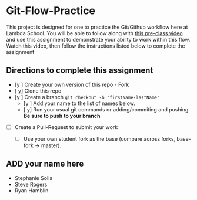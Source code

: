 # Git-Flow-Practice

This project is designed for one to practice the Git/Github workflow here at Lambda School. You will be able to follow along with [this pre-class video](https://youtu.be/4fLr6ah82bE) and use this assignment to demonstrate your ability to work within this flow. Watch this video, then follow the instructions listed below to complete the assignment

## Directions to complete this assignment

- [y ] Create your own version of this repo - Fork
- [ y] Clone this repo
- [y ] Create a branch `git checkout -b 'firstName-lastName'`
  - [y ] Add your name to the list of names below.
  - [ y] Run your usual git commands or adding/commiting and pushing **Be sure to push to your branch**
- [ ] Create a Pull-Request to submit your work
  - [ ] Use your own student fork as the base (compare across forks, base-fork -> master).


## ADD your name here

- Stephanie Solis
- Steve Rogers
- Ryan Hamblin
